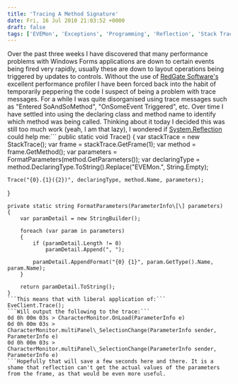 ```yaml
---
title: 'Tracing A Method Signature'
date: Fri, 16 Jul 2010 21:03:52 +0000
draft: false
tags: ['EVEMon', 'Exceptions', 'Programming', 'Reflection', 'Stack Trace']
---
```


Over the past three weeks I have discovered that many performance problems with Windows Forms applications are down to certain events being fired very rapidly, usually these are down to layout operations being triggered by updates to controls. Without the use of [RedGate Software's](http://www.red-gate.com/) excellent performance profiler I have been forced back into the habit of temporarily peppering the code I suspect of being a problem with trace messages. For a while I was quite disorganised using trace messages such as "Entered SoAndSoMethod", "OnSomeEvent Triggered", etc. Over time I have settled into using the declaring class and method name to identify which method was being called. Thinking about it today I decided this was still too much work (yeah, I am that lazy), I wondered if [System.Reflection](http://msdn.microsoft.com/en-us/library/system.reflection.aspx) could help me:```
public static void Trace()
{
    var stackTrace = new StackTrace();
    var frame = stackTrace.GetFrame(1);
    var method = frame.GetMethod();
    var parameters = FormatParameters(method.GetParameters());
    var declaringType = method.DeclaringType.ToString().Replace("EVEMon.", String.Empty);

    Trace("{0}.{1}({2})", declaringType, method.Name, parameters);
}
``````
private static string FormatParameters(ParameterInfo\[\] parameters)
{
    var paramDetail = new StringBuilder();

    foreach (var param in parameters)
    {
        if (paramDetail.Length != 0)
            paramDetail.Append(", ");

        paramDetail.AppendFormat("{0} {1}", param.GetType().Name, param.Name);
    }

    return paramDetail.ToString();
}
```This means that with liberal application of:```
EveClient.Trace();
```Will output the following to the trace:```
0d 0h 00m 03s > CharacterMonitor.OnLoad(ParameterInfo e)
0d 0h 00m 03s > CharacterMonitor.multiPanel\_SelectionChange(ParameterInfo sender, ParameterInfo e)
0d 0h 00m 03s > CharacterMonitor.multiPanel\_SelectionChange(ParameterInfo sender, ParameterInfo e)
```Hopefully that will save a few seconds here and there. It is a shame that reflection can't get the actual values of the parameters from the frame, as that would be even more useful.